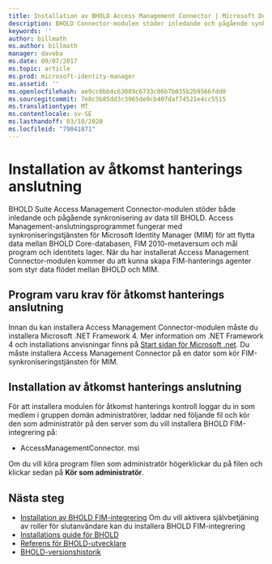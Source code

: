 ```yaml
---
title: Installation av BHOLD Access Management Connector | Microsoft Docs
description: BHOLD Connector-modulen stöder inledande och pågående synkronisering av data
keywords: ''
author: billmath
ms.author: billmath
manager: daveba
ms.date: 09/07/2017
ms.topic: article
ms.prod: microsoft-identity-manager
ms.assetid: ''
ms.openlocfilehash: ae9cc0bb4c63089c6733c06b7b035b2b9566fdd0
ms.sourcegitcommit: 7e8c3b85dd3c3965de9cb407daf74521e4cc5515
ms.translationtype: MT
ms.contentlocale: sv-SE
ms.lasthandoff: 03/10/2020
ms.locfileid: "79041871"
---
```

# <a name="access-management-connector-installation"></a>Installation av åtkomst hanterings anslutning

BHOLD Suite Access Management Connector-modulen stöder både inledande och pågående synkronisering av data till BHOLD. Access Management-anslutningsprogrammet fungerar med synkroniseringstjänsten för Microsoft Identity Manager (MIM) för att flytta data mellan BHOLD Core-databasen, FIM 2010-metaversum och mål program och identitets lager. När du har installerat Access Management Connector-modulen kommer du att kunna skapa FIM-hanterings agenter som styr data flödet mellan BHOLD och MIM.

## <a name="access-management-connector-software-requirements"></a>Program varu krav för åtkomst hanterings anslutning

Innan du kan installera Access Management Connector-modulen måste du installera Microsoft .NET Framework 4. Mer information om .NET Framework 4 och installations anvisningar finns på [Start sidan för Microsoft .net](https://www.microsoft.com/net).
Du måste installera Access Management Connector på en dator som kör FIM-synkroniseringstjänsten för MIM.

## <a name="access-management-connector-setup"></a>Installation av åtkomst hanterings anslutning

För att installera modulen för åtkomst hanterings kontroll loggar du in som medlem i gruppen domän administratörer, laddar ned följande fil och kör den som administratör på den server som du vill installera BHOLD FIM-integrering på:

- AccessManagementConnector. msi

Om du vill köra program filen som administratör högerklickar du på filen och klickar sedan på **Kör som administratör**.

## <a name="next-steps"></a>Nästa steg

- [Installation av BHOLD FIM-integrering](https://technet.microsoft.com/library/jj134093(v=ws.10).aspx) Om du vill aktivera självbetjäning av roller för slutanvändare kan du installera BHOLD FIM-integrering
- [Installations guide för BHOLD](bhold-installation-guide.md)
- [Referens för BHOLD-utvecklare](../reference/mim2016-bhold-developer-reference.md)
- [BHOLD-versionshistorik](../reference/version-bhold-history.md)
